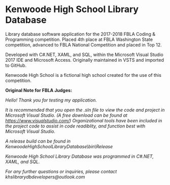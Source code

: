 # Kenwoode High School Library Database

Library database software application for the 2017-2018 FBLA Coding & Programming competition. Placed 4th place at FBLA Washington State competition, advanced to FBLA National Competition and placed in Top 12.

Developed with C#.NET, XAML, and SQL, within the Microsoft Visual Studio 2017 IDE and Microsoft Access.
Originally maintained in VSTS and imported to GitHub.

Kenwoode High School is a fictional high school created for the use of this competition.
















**Original Note for FBLA Judges:**

_Hello! Thank you for testing my application._

_It is recommended that you open the .sln file to view the code and project in Microsoft Visual Studio._
_(A free download can be found at https://www.visualstudio.com/)_
_Organizational tools have been included in the project code to assist in code readiblity,_
_and function best with Microsoft Visual Studio._

_A release build can be found in KenwoodeHighSchoolLibraryDatabase\bin\Release_

_Kenwoode High School Library Database was programmed in C#.NET, XAML, and SQL._








_For any further questions or inquiries, please contact khslibrarydbdevelopers@outlook.com_
